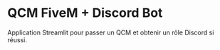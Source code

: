 # QCM FiveM + Discord Bot

Application Streamlit pour passer un QCM et obtenir un rôle Discord si réussi.
